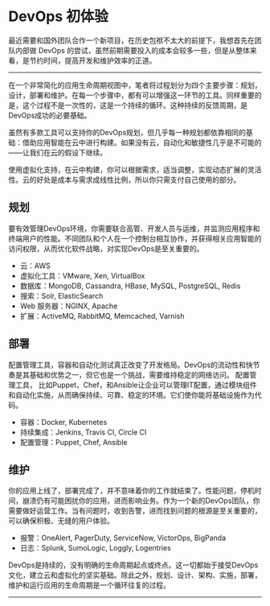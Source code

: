 # DevOps 初体验

最近需要和国外团队合作一个新项目，在历史包袱不太大的前提下，我想首先在团队内部做 DevOps 的尝试，虽然前期需要投入的成本会较多一些，但是从整体来看，是节约时间，提高开发和维护效率的正道。

---

在一个非常简化的应用生命周期视图中，笔者将过程划分为四个主要步骤：规划，设计，部署和维护。在每一个步骤中，都有可以增强这一环节的工具。同样重要的是，这个过程不是一次性的，这是一个持续的循环。这种持续的反馈周期，是DevOps成功的必要基础。

虽然有多款工具可以支持你的DevOps规划，但几乎每一种规划都依靠相同的基础：借助应用智能在云中进行构建。如果没有云，自动化和敏捷性几乎是不可能的——让我们在云的假设下继续。

使用虚拟化支持，在云中构建，你可以根据需求，适当调整，实现动态扩展的灵活性。云的好处是成本与需求成线性比例，所以你只需支付自己使用的部分。

## 规划

要有效管理DevOps环境，你需要联合高管、开发人员与运维，并监测应用程序和终端用户的性能。不同团队和个人在一个控制台相互协作，并获得相关应用智能的访问权限，从而优化软件战略，对实现DevOps是至关重要的。

+ 云：AWS
+ 虚拟化工具：VMware, Xen, VirtualBox
+ 数据库：MongoDB, Cassandra, HBase, MySQL, PostgreSQL, Redis
+ 搜索：Solr, ElasticSearch
+ Web 服务器：NGINX, Apache
+ 扩展：ActiveMQ, RabbitMQ, Memcached, Varnish

## 部署

配置管理工具，容器和自动化测试真正改变了开发格局。DevOps的流动性和快节奏是其基础和优势之一，但它也是一个挑战，需要维持稳定的网络访问。 配置管理工具， 比如Puppet，Chef，和Ansible让企业可以管理IT配置，通过模块组件和自动化实施，从而确保持续、可靠、稳定的环境。它们使你能将基础设施作为代码。

+ 容器：Docker, Kubernetes
+ 持续集成：Jenkins, Travis CI, Circle CI
+ 配置管理：Puppet, Chef, Ansible

## 维护

你的应用上线了，部署完成了，并不意味着你的工作就结束了。性能问题，停机时间，崩溃仍有可能困扰你的应用，进而影响业务。作为一个新的DevOps团队，你需要做好运营工作。当有问题时，收到告警，进而找到问题的根源是至关重要的，可以确保积极、无缝的用户体验。

+ 报警：OneAlert, PagerDuty, ServiceNow, VictorOps, BigPanda
+ 日志：Splunk, SumoLogic, Loggly, Logentries

DevOps是持续的，没有明确的生命周期起点或终点。这一切都始于接受DevOps文化，建立云和虚拟化的坚实基础。除此之外，规划、设计、架构、实施，部署，维护和运行应用的生命周期是一个循环往复的过程。


---



